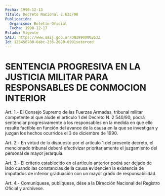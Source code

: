 ```yaml
---
Fecha: 1990-12-13
Título: Decreto Nacional 2.632/90
Publicación:
  Organismo: Boletín Oficial
  Fecha: 1990-12-17
Estado: Vigente
SAIJ: https://www.saij.gob.ar/DN19900002632
Id: 123456789-0abc-236-2000-0991soterced
---
```

# SENTENCIA PROGRESIVA EN LA JUSTICIA MILITAR PARA RESPONSABLES DE CONMOCION INTERIOR

<a id="1"></a>
Art.  1.-  El Consejo Supremo de las Fuerzas Armadas, tribunal militar competente  al  que  alude  el  artículo 1 del Decreto N. 2 540/90, podrá sentenciar progresivamente  a  los responsables en la medida en que ello resulte factible en función  del  avance  de  la causa  en  la  que se investigan y juzgan los hechos ocurridos el 3 de diciembre de 1990.

<a id="2"></a>
Art.  2.-  En  virtud  de  lo  dispuesto por el artículo 1 del presente  decreto,  el  mencionado  tribunal    deberá  efectivizar prioritariamente  el  juzgamiento del personal de mayor  jerarquía.

<a id="3"></a>
Art. 3.- El criterio establecido en el artículo anterior podrá ser dejado  de  lado  cuando las constancias de la causa evidencien la existencia de imputados  de  inferior  graduación  con  un mayor grado de responsabilidad.

<a id="4"></a>
Art. 4.- Comuníquese, publíquese, dése a la Dirección Nacional del Registro Oficial y archívese.